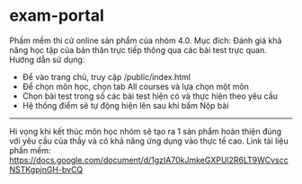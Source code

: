 ﻿# exam-portal
Phầm mềm thi cử online sản phẩm của nhóm 4.0.
Mục đích: Đánh giá khả năng học tập của bản thân trực tiếp thông qua các bài test trực quan.
Hướng dẫn sử dụng:
- Để vào trang chủ, truy cập /public/index.html
- Để chọn môn học, chọn tab All courses và lựa chọn một môn
- Chọn bài test trong số các bài test hiện có và thực hiện theo yêu cầu
- Hệ thống điểm sẽ tự động hiện lên sau khi bấm Nộp bài
-----------------------------------------------------------------------------------------------------------------------------------------
Hi vọng khi kết thúc môn học nhóm sẽ tạo ra 1 sản phẩm hoàn thiện đúng với yêu cầu của thầy và có khả năng ứng dụng vào thực tế cao.
Link tài liệu phần mềm: https://docs.google.com/document/d/1gzIA70kJmkeGXPUl2R6LT9WCvsccNSTKgpjnGH-bvCQ